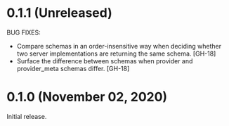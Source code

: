 # 0.1.1 (Unreleased)

BUG FIXES:

* Compare schemas in an order-insensitive way when deciding whether two server implementations are returning the same schema. [GH-18]
* Surface the difference between schemas when provider and provider_meta schemas differ. [GH-18]

# 0.1.0 (November 02, 2020)

Initial release.
